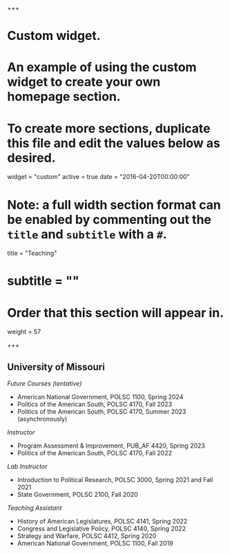 +++
# Custom widget.
# An example of using the custom widget to create your own homepage section.
# To create more sections, duplicate this file and edit the values below as desired.
widget = "custom"
active = true
date = "2016-04-20T00:00:00"

# Note: a full width section format can be enabled by commenting out the `title` and `subtitle` with a `#`.
title = "Teaching"
# subtitle = ""


# Order that this section will appear in.
weight = 57


+++
<h2>University of Missouri</h2>

_Future Courses (tentative)_
+ American National Government, POLSC 1100, Spring 2024
+ Politics of the American South, POLSC 4170, Fall 2023
+ Politics of the American South, POLSC 4170, Summer 2023 (asynchronously)

_Instructor_
+ Program Assessment & Improvement, PUB_AF 4420, Spring 2023
+ Politics of the American South, POLSC 4170, Fall 2022

_Lab Instructor_
+ Introduction to Political Research, POLSC 3000, Spring 2021 and Fall 2021
+ State Government, POLSC 2100, Fall 2020

_Teaching Assistant_
+ History of American Legislatures, POLSC 4141, Spring 2022
+ Congress and Legislative Policy, POLSC 4140, Spring 2022
+ Strategy and Warfare, POLSC 4412, Spring 2020
+ American National Government, POLSC 1100, Fall 2019
